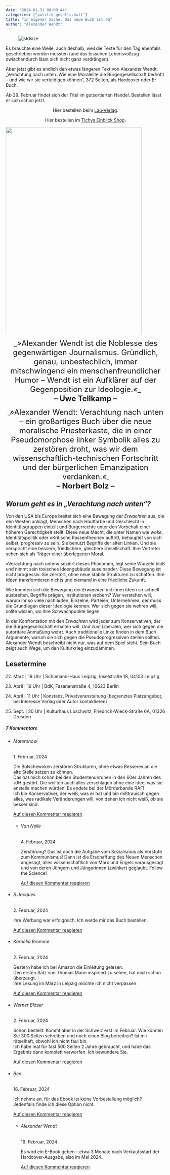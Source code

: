 ```yaml
---
date: "2024-01-31 08:00:44"
categories: ["politik-gesellschaft"]
title: "In eigener Sache: Das neue Buch ist da"
author: "Alexander Wendt"
---
```



<figure>
<img src="https://www.publicomag.com/wp-content/uploads/2024/01/verachtung-1320x748.jpg" alt=stdsize>
</figure>


Es brauchte eine Weile, auch deshalb, weil die Texte für den Tag ebenfalls geschrieben werden mussten (und das bisschen Lebensvollzug zwischendurch lässt sich nicht ganz verdrängen).

<!--more-->

Aber jetzt gibt es endlich den etwas längeren Text von Alexander Wendt: „Verachtung nach unten. Wie eine Moralelite die Bürgergesellschaft bedroht – und wie wir sie verteidigen können“, 372 Seiten, als Hardcover oder E-Buch.

Ab 29. Februar findet sich der Titel im gutsortierten Handel. Bestellen lässt er sich schon jetzt.<p style="text-align: center;">Hier bestellen beim <a href="https://www.lau-verlag.de/titel/verachtung-nach-unten/">Lau-Verlag</a>.<p style="text-align: center;">Hier bestellen im <a href="https://live.tichyseinblick.shop/produkt/wendt-verachtung-nach-unten/">Tichys Einblick Shop</a>.

<a href="https://www.lau-verlag.de/titel/verachtung-nach-unten/" target="_blank" rel="https://www.lau-verlag.de/titel/verachtung-nach-unten/ noopener"><img decoding="async" class="aligncenter wp-image-18349" src="https://www.publicomag.com/wp-content/uploads/2024/01/verachtung-nach-unten_a.wendt_-1-198x300.jpg" alt width="430" height="652" srcset="https://www.publicomag.com/wp-content/uploads/2024/01/verachtung-nach-unten_a.wendt_-1-198x300.jpg 198w, https://www.publicomag.com/wp-content/uploads/2024/01/verachtung-nach-unten_a.wendt_-1-768x1162.jpg 768w, https://www.publicomag.com/wp-content/uploads/2024/01/verachtung-nach-unten_a.wendt_-1-1015x1536.jpg 1015w, https://www.publicomag.com/wp-content/uploads/2024/01/verachtung-nach-unten_a.wendt_-1-1353x2048.jpg 1353w, https://www.publicomag.com/wp-content/uploads/2024/01/verachtung-nach-unten_a.wendt_-1-472x715.jpg 472w, https://www.publicomag.com/wp-content/uploads/2024/01/verachtung-nach-unten_a.wendt_-1-330x500.jpg 330w, https://www.publicomag.com/wp-content/uploads/2024/01/verachtung-nach-unten_a.wendt_-1-334x506.jpg 334w, https://www.publicomag.com/wp-content/uploads/2024/01/verachtung-nach-unten_a.wendt_-1-174x263.jpg 174w, https://www.publicomag.com/wp-content/uploads/2024/01/verachtung-nach-unten_a.wendt_-1-1320x1998.jpg 1320w, https://www.publicomag.com/wp-content/uploads/2024/01/verachtung-nach-unten_a.wendt_-1.jpg 1385w" sizes="(max-width: 430px) 100vw, 430px" /></a>
<p style="text-align: center;"><span style="font-size: 18pt;">_<i>»</i>Alexander Wendt ist die Noblesse des gegenwärtigen Journalismus. Gründlich, genau, unbestechlich, immer mitschwingend ein menschenfreundlicher Humor – Wendt ist ein Aufklärer auf der Gegenposition zur Ideologie.<i>«</i>_</span><br>
<span style="font-size: 18pt;"><strong>&#8211; Uwe Tellkamp &#8211;</strong> </span>
<p style="text-align: center;">_<span style="font-size: 18pt;"><i>»</i>Alexander Wendt: Verachtung nach unten – ein großartiges Buch über die neue moralische Priesterkaste, die in einer Pseudomorphose linker Symbolik alles zu zerstören droht, was wir dem wissenschaftlich-technischen Fortschritt und der bürgerlichen Emanzipation verdanken.<i>«</i></span>_<br>
<strong><span style="font-size: 18pt;">&#8211; Norbert Bolz &#8211;</span></strong>



## <strong>_Worum geht es in „Verachtung nach unten“?_</strong>

Von den USA bis Europa breitet sich eine Bewegung der _Erwachten_ aus, die den Westen anklagt, Menschen nach Hautfarbe und Geschlecht in Identitätsgruppen einteilt und Bürgerrechte unter den Vorbehalt einer höheren Gerechtigkeit stellt. Diese neue Macht, die unter Namen wie _woke_, Identitätspolitik oder »Kritische Rassentheorie« auftritt, behauptet von sich selbst, progressiv zu sein. Sie benutzt Begriffe der alten Linken. Und sie verspricht eine bessere, friedlichere, gleichere Gesellschaft. Ihre Vertreter sehen sich als Träger einer überlegenen Moral.

»Verachtung nach unten« seziert dieses Phänomen, legt seine Wurzeln bloß und nimmt sein toxisches Ideengebäude auseinander. Diese Bewegung ist nicht progressiv. Sie zerstört, ohne neue stabile Strukturen zu schaffen. Ihre Ideen transformieren nichts und niemand in eine friedliche Zukunft.

Wie konnten sich die Bewegung der _Erwachten_ mit ihren Ideen so schnell ausbreiten, Begriffe prägen, Institutionen erobern? Wer verstehen will, warum ihr so viele nachlaufen, Einzelne, Parteien, Unternehmen, der muss die Grundlagen dieser Ideologie kennen. Wer sich gegen sie wehren will, sollte wissen, wo ihre Schwachpunkte liegen.

In der Konfrontation mit den <i>Erwachten</i> wird jeder zum Konservativen, der die Bürgergesellschaft erhalten will. Und zum Liberalen, wer sich gegen die autoritäre Anmaßung wehrt. Auch traditionelle Linke finden in dem Buch Argumente, warum sie sich gegen die Pseudoprogressiven stellen sollten. Alexander Wendt beschreibt nicht nur, was auf dem Spiel steht. Sein Buch zeigt auch Wege, um den Kulturkrieg einzudämmen.



## <strong>Lesetermine</strong>

22. März | 19 Uhr  |  Schumann-Haus Leipzig, Inselstraße 18, 04103 Leipzig

10. April  | 19 Uhr  |  BdK, Fasanenstraße 4, 10623 Berlin

28. April  | 11 Uhr  |  Konstanz, Privatveranstaltung (begrenztes Platzangebot, bei Interesse Verlag oder Autor kontaktieren)

20. Sept.  | 20 Uhr |  Kulturhaus Loschwitz, Friedrich-Wieck-Straße 6A, 01326 Dresden


<!--more-->
<h5 class="comments-h">
7 Kommentare </h5>
<ul class="commentlist">
<li class="comment even thread-even depth-1 clearfix" id="li-comment-120520">
<h6 class="author">Materonow</h6> <span class="date">1. Februar, 2024</span>



Die Bolschewoken zerstören Strukturen, ohne etwas Besseres an die alte Stelle setzen zu können.<br>
Das hat mich schon bei den Studentenunruhen in den 60er Jahren des vJH gestört. Die wollten auch alles zerschlagen ohne eine Idee, was sie anstelle machen würden. Es endete bei der Mörderbande RAF!<br>
Ich bin Konservativer, der weiß, was er hat und bin mißtrauisch gegen alles, was radikale Veränderungen will, von denen ich nicht weiß, ob sie besser sind.

<a rel="nofollow" class="comment-reply-link" href="#comment-120520" data-commentid="120520" data-postid="18339" data-belowelement="comment-120520" data-respondelement="respond" data-replyto="Antworte auf Materonow" aria-label="Antworte auf Materonow">Auf diesen Kommentar reagieren</a> 


<ul class="children">
<li class="comment odd alt depth-2 clearfix" id="li-comment-120529">
<h6 class="author">Van Nelle</h6> <span class="date">4. Februar, 2024</span>



Zerstörung? Das ist doch die Aufgabe vom Sozialismus als Vorstufe zum Kommunismus! Dann ist die Erschaffung des Neuen Menschen angesagt, alles wissenschaftlich von Marx und Engels vorausgesagt und von deren Jüngern und Jüngerinnen (zwinker) geglaubt. Follow the Science!

<a rel="nofollow" class="comment-reply-link" href="#comment-120529" data-commentid="120529" data-postid="18339" data-belowelement="comment-120529" data-respondelement="respond" data-replyto="Antworte auf Van Nelle" aria-label="Antworte auf Van Nelle">Auf diesen Kommentar reagieren</a> 


</li>
</ul>
</li>
<li class="comment even thread-odd thread-alt depth-1 clearfix" id="li-comment-120525">
<h6 class="author">S.Jacques</h6> <span class="date">2. Februar, 2024</span>



Ihre Werbung war erfolgreich. Ich werde mir das Buch bestellen.

<a rel="nofollow" class="comment-reply-link" href="#comment-120525" data-commentid="120525" data-postid="18339" data-belowelement="comment-120525" data-respondelement="respond" data-replyto="Antworte auf S.Jacques" aria-label="Antworte auf S.Jacques">Auf diesen Kommentar reagieren</a> 


</li>
<li class="comment odd alt thread-even depth-1 clearfix" id="li-comment-120526">
<h6 class="author">Kornelia Bromme</h6> <span class="date">2. Februar, 2024</span>



Gestern habe ich bei Amazon die Einleitung gelesen.<br>
Den ersten Satz von Thomas Mann inspiriert zu sehen, hat mich schon<br>
überzeugt.<br>
Ihre Lesung im März in Leipzig möchte ich nicht verpassen.

<a rel="nofollow" class="comment-reply-link" href="#comment-120526" data-commentid="120526" data-postid="18339" data-belowelement="comment-120526" data-respondelement="respond" data-replyto="Antworte auf Kornelia Bromme" aria-label="Antworte auf Kornelia Bromme">Auf diesen Kommentar reagieren</a> 


</li>
<li class="comment even thread-odd thread-alt depth-1 clearfix" id="li-comment-120527">
<h6 class="author">Werner Bläser</h6> <span class="date">2. Februar, 2024</span>



Schon bestellt. Kommt aber in der Schweiz erst im Februar. Wie können Sie 300 Seiten schreiben und noch einen Blog betreiben? Ist mir rätselhaft, obwohl ich nicht faul bin.<br>
Ich habe mal für fast 500 Seiten 2 Jahre gebraucht, und habe das Ergebnis dann komplett verworfen. Ich bewundere Sie.

<a rel="nofollow" class="comment-reply-link" href="#comment-120527" data-commentid="120527" data-postid="18339" data-belowelement="comment-120527" data-respondelement="respond" data-replyto="Antworte auf Werner Bläser" aria-label="Antworte auf Werner Bläser">Auf diesen Kommentar reagieren</a> 


</li>
<li class="comment odd alt thread-even depth-1 clearfix" id="li-comment-120551">
<h6 class="author">Ben</h6> <span class="date">16. Februar, 2024</span>



Ich nehme an, für das Ebook ist keine Vorbestellung möglich?<br>
Jedenfalls finde ich diese Option nicht.

<a rel="nofollow" class="comment-reply-link" href="#comment-120551" data-commentid="120551" data-postid="18339" data-belowelement="comment-120551" data-respondelement="respond" data-replyto="Antworte auf Ben" aria-label="Antworte auf Ben">Auf diesen Kommentar reagieren</a> 


<ul class="children">
<li class="comment byuser comment-author-julia even depth-2 clearfix" id="li-comment-120557">
<h6 class="author">Alexander Wendt</h6> <span class="date">19. Februar, 2024</span>



Es wird ein E-Book geben – etwa 3 Monate nach Verkaufsstart der Hardcover-Ausgabe, also im Mai 2024.

<a rel="nofollow" class="comment-reply-link" href="#comment-120557" data-commentid="120557" data-postid="18339" data-belowelement="comment-120557" data-respondelement="respond" data-replyto="Antworte auf Alexander Wendt" aria-label="Antworte auf Alexander Wendt">Auf diesen Kommentar reagieren</a> 


</li>
</ul>
</li>
</ul>
